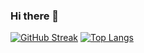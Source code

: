 ### Hi there 👋

[![GitHub Streak](http://github-readme-streak-stats.herokuapp.com?user=xenia155)](https://git.io/streak-stats)
[![Top Langs](https://github-readme-stats.vercel.app/api/top-langs/?username=xenia155&layout=compact)](https://github.com/anuraghazra/github-readme-stats)


<!--
**xenia155/xenia155** is a ✨ _special_ ✨ repository because its `README.md` (this file) appears on your GitHub profile.

Here are some ideas to get you started:

- 🔭 I’m currently working on ...
- 🌱 I’m currently learning 
- 🤔 I’m looking for help with ...
- 💬 Ask me about ...
- 📫 How to reach me: ...
- 😄 Pronouns: ...
- ⚡ Fun fact: ...
-->
